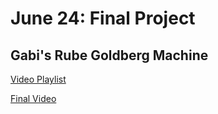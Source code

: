 # June 24: Final Project
## Gabi's Rube Goldberg Machine

[Video Playlist](https://arduinogetstarted.com/tutorials/arduino-ultrasonic-sensor)

[Final Video](https://www.youtube.com/watch?v=UUDMFtEI5ZE&list=PLby9sGn7NkDsPRaJ7ijuivusO_0132BwO&index=1)

